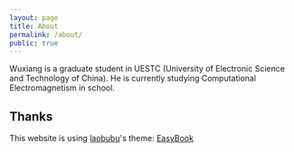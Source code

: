 ```yaml
---
layout: page
title: About
permalink: /about/
public: true
---
```


Wuxiang is a graduate student in UESTC (University of Electronic Science and Technology of China). He is currently studying Computational Electromagnetism in school.

[UESTC Chinese Site]: http://uestc.edu.cn/
[UESTC English Site]: http://en.uestc.edu.cn/

## Thanks
This website is using [laobubu](http://laobubu.net)'s theme: [EasyBook](https://github.com/laobubu/jekyll-theme-EasyBook)
